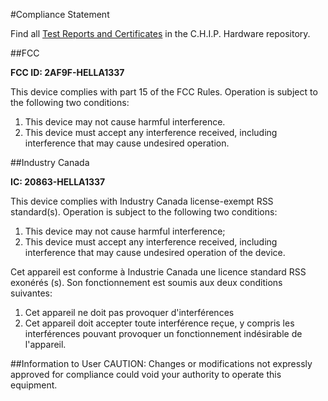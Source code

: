 #Compliance Statement

Find all [Test Reports and Certificates](https://github.com/NextThingCo/CHIP-Hardware/tree/master/CHIP%5Bv1_0%5D/CHIP_Compliance) in the C.H.I.P. Hardware repository.

##FCC

**FCC ID: 2AF9F-HELLA1337**

This device complies with part 15 of the FCC Rules. Operation is subject to the following two conditions: 

1. This device may not cause harmful interference. 
2. This device must accept any interference received, including interference that may cause undesired operation.

##Industry Canada

**IC: 20863-HELLA1337**

This device complies with Industry Canada license-exempt RSS standard(s). Operation is subject to the following two conditions:

1. This device may not cause harmful interference;
2. This device must accept any interference received, including interference that may cause undesired operation of the device.

Cet appareil est conforme à Industrie Canada une licence standard RSS exonérés (s). Son fonctionnement est soumis aux deux conditions suivantes:
1. Cet appareil ne doit pas provoquer d'interférences
2. Cet appareil doit accepter toute interférence reçue, y compris les interférences pouvant provoquer un fonctionnement indésirable de l'appareil.

##Information to User
CAUTION: Changes or modifications not expressly approved for compliance could void your authority to operate this equipment.